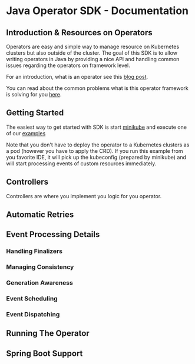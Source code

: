 # Java Operator SDK - Documentation

## Introduction & Resources on Operators

Operators are easy and simple way to manage resource on Kubernetes clusters but
also outside of the cluster. The goal of this SDK is to allow writing operators in Java by
providing a nice API and handling common issues regarding the operators on framework level.
   
For an introduction, what is an operator see this [blog post](https://blog.container-solutions.com/kubernetes-operators-explained).

You can read about the common problems what is this operator framework is solving for you [here](https://blog.container-solutions.com/a-deep-dive-into-the-java-operator-sdk).

## Getting Started

The easiest way to get started with SDK is start [minikube](https://kubernetes.io/docs/tasks/tools/install-minikube/) and 
execute one of our [examples](https://github.com/ContainerSolutions/java-operator-sdk/tree/master/samples/webserver)

Note that you don't have to deploy the operator to a Kubernetes clusters as a pod (however you have to apply the CRD).
If you run this example from you favorite IDE, it will pick up the kubeconfig (prepared by minikube) and will start
processing events of custom resources immediately. 

<!-- todo add Adam's blogpost here -->

## Controllers

Controllers are where you implement you logic for you operator.

## Automatic Retries

## Event Processing Details
### Handling Finalizers
### Managing Consistency
### Generation Awareness
### Event Scheduling
### Event Dispatching 

## Running The Operator

## Spring Boot Support
